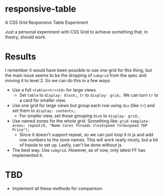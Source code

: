 # responsive-table
A CSS Grid Responsive Table Experiment

Just a personal experiment with CSS Grid to achieve something that, in theory, should work.

# Results

I remember it would have been possible to use one grid for this thing, but the main issue seems to be the dropping of `subgrid` from the spec and moving it to level 2.
So we can do this in a few ways:

- Use a full `<table><tr><td>` for large views
  - Set `table` to `display: block;`, `tr` to `display: grid;`. We can turn `tr` to a card for smaller view.
- Use one grid for large views but group each row using `div` (like `tr`) and set them to `display: contents;`.
  - For smaller view, set those grouping `div`s to `display: grid;`.
- Use named zones for the whole grid. Something like: `grid-template-areas: repeat(8, "Name Cores Threads Clockspeed Turbospeed TDP Price");`
  - Since it doesn't support repeat, so we can just loop it in js and add row numbers to the zone names. This will work really nicely, but a bit of hassle to set up. Lastly, can't be done without js.
- The best way. Use `subgrid`. However, as of now, only latest FF has implemented it.

# TBD
- Implement all these methods for comparison.
